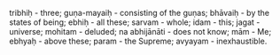 tribhiḥ - three; guṇa-mayaiḥ - consisting of the guṇas; bhāvaiḥ - by the states of being; ebhiḥ - all these; sarvam - whole; idam - this; jagat - universe; mohitam - deluded; na abhijānāti - does not know; mām - Me; ebhyaḥ - above these; param - the Supreme; avyayam - inexhaustible.